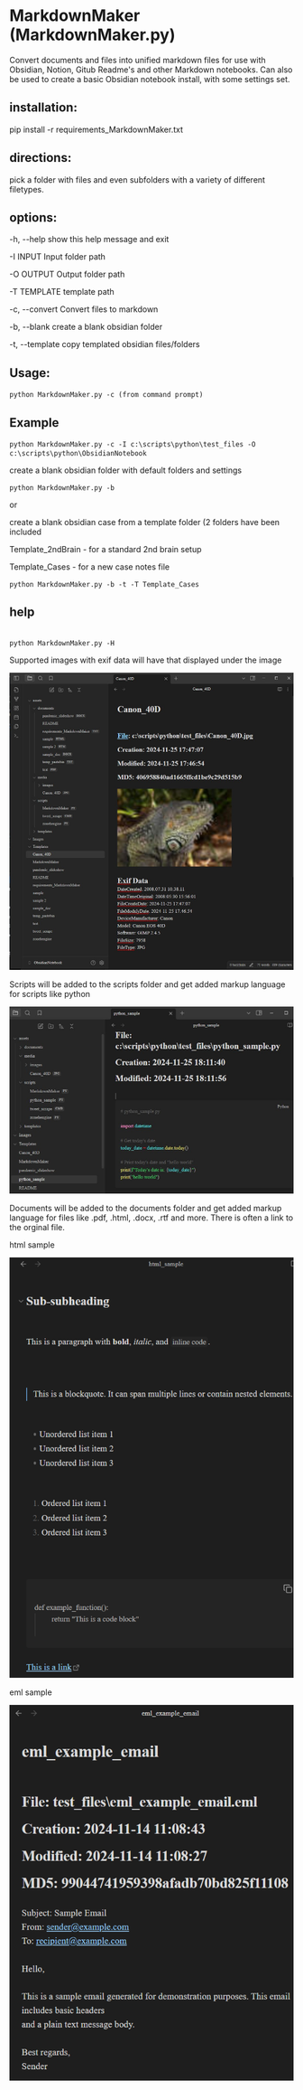 # MarkdownMaker (MarkdownMaker.py)
Convert documents and files into unified markdown files for use with Obsidian, Notion, Gitub Readme's and other Markdown notebooks.
Can also be used to create a basic Obsidian notebook install, with some settings set. 


## installation:

pip install -r requirements_MarkdownMaker.txt

## directions:
pick a folder with files and even subfolders with a variety of different filetypes. 

## options:

-h, --help	show this help message and exit

-I INPUT	Input folder path

-O OUTPUT	Output folder path

-T TEMPLATE	template path

-c, --convert 	Convert files to markdown

-b, --blank	create a blank obsidian folder

-t, --template	copy templated obsidian files/folders

  
## Usage:


```
python MarkdownMaker.py -c (from command prompt) 
```

## Example
```
python MarkdownMaker.py -c -I c:\scripts\python\test_files -O c:\scripts\python\ObsidianNotebook
```


create a blank obsidian folder with default folders and settings
```
python MarkdownMaker.py -b 
```

or

create a blank obsidian case from a template folder (2 folders have been included

Template_2ndBrain - for a standard 2nd brain setup

Template_Cases - for a new case notes file

```
python MarkdownMaker.py -b -t -T Template_Cases
```

## help

```

python MarkdownMaker.py -H
```


Supported images with exif data will have that displayed under the image


![sample output](images/ScreenshotExifData1.jpg)


Scripts will be added to the scripts folder and get added markup language for scripts like python


![sample output](images/python_sample1.jpg)

 
Documents will be added to the documents folder and get added markup language for files like .pdf, .html, .docx, .rtf and more.
There is often a link to the orginal file.

html sample

![sample output](images/html_sample1.png)


eml sample

![sample output](images/eml_sample1.png)




